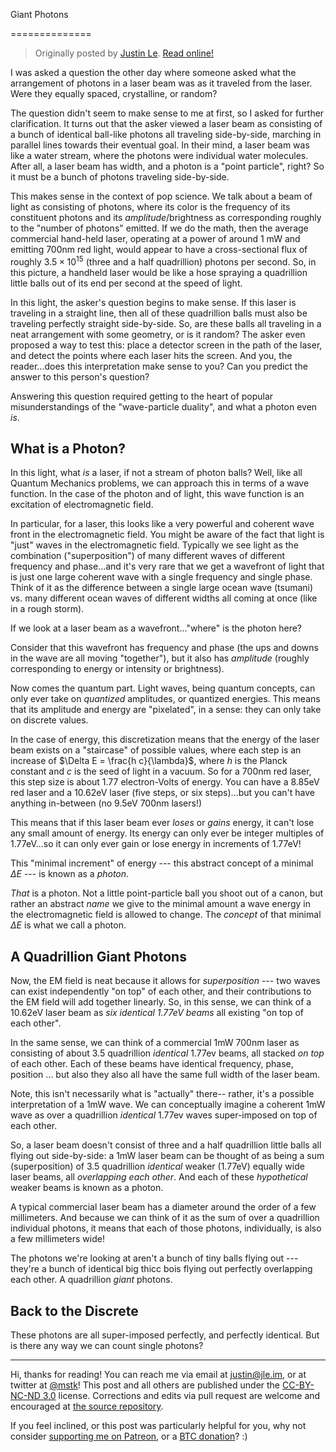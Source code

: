 Giant Photons

==============

> Originally posted by [Justin Le](https://blog.jle.im/).
> [Read online!](https://blog.jle.im/entry/giant-photon.html)

I was asked a question the other day where someone asked what the arrangement of
photons in a laser beam was as it traveled from the laser. Were they equally
spaced, crystalline, or random?

The question didn't seem to make sense to me at first, so I asked for further
clarification. It turns out that the asker viewed a laser beam as consisting of
a bunch of identical ball-like photons all traveling side-by-side, marching in
parallel lines towards their eventual goal. In their mind, a laser beam was like
a water stream, where the photons were individual water molecules. After all, a
laser beam has width, and a photon is a "point particle", right? So it must be a
bunch of photons traveling side-by-side.

This makes sense in the context of pop science. We talk about a beam of light as
consisting of photons, where its color is the frequency of its constituent
photons and its *amplitude*/brightness as corresponding roughly to the "number
of photons" emitted. If we do the math, then the average commercial hand-held
laser, operating at a power of around 1 mW and emitting 700nm red light, would
appear to have a cross-sectional flux of roughly $3.5 \times 10^{15}$ (three and
a half quadrillion) photons per second. So, in this picture, a handheld laser
would be like a hose spraying a quadrillion little balls out of its end per
second at the speed of light.

In this light, the asker's question begins to make sense. If this laser is
traveling in a straight line, then all of these quadrillion balls must also be
traveling perfectly straight side-by-side. So, are these balls all traveling in
a neat arrangement with some geometry, or is it random? The asker even proposed
a way to test this: place a detector screen in the path of the laser, and detect
the points where each laser hits the screen. And you, the reader...does this
interpretation make sense to you? Can you predict the answer to this person's
question?

Answering this question required getting to the heart of popular
misunderstandings of the "wave-particle duality", and what a photon even *is*.

## What is a Photon?

In this light, what *is* a laser, if not a stream of photon balls? Well, like
all Quantum Mechanics problems, we can approach this in terms of a wave
function. In the case of the photon and of light, this wave function is an
excitation of electromagnetic field.

In particular, for a laser, this looks like a very powerful and coherent wave
front in the electromagnetic field. You might be aware of the fact that light is
"just" waves in the electromagnetic field. Typically we see light as the
combination ("superposition") of many different waves of different frequency and
phase...and it's very rare that we get a wavefront of light that is just one
large coherent wave with a single frequency and single phase. Think of it as the
difference between a single large ocean wave (tsumani) vs. many different ocean
waves of different widths all coming at once (like in a rough storm).

If we look at a laser beam as a wavefront..."where" is the photon here?

Consider that this wavefront has frequency and phase (the ups and downs in the
wave are all moving "together"), but it also has *amplitude* (roughly
corresponding to energy or intensity or brightness).

Now comes the quantum part. Light waves, being quantum concepts, can only ever
take on *quantized* amplitudes, or quantized energies. This means that its
amplitude and energy are "pixelated", in a sense: they can only take on discrete
values.

In the case of energy, this discretization means that the energy of the laser
beam exists on a "staircase" of possible values, where each step is an increase
of $\Delta E = \frac{h c}{\lambda}$, where $h$ is the Planck constant and $c$ is
the seed of light in a vacuum. So for a 700nm red laser, this step size is about
1.77 electron-Volts of energy. You can have a 8.85eV red laser and a 10.62eV
laser (five steps, or six steps)...but you can't have anything in-between (no
9.5eV 700nm lasers!)

This means that if this laser beam ever *loses* or *gains* energy, it can't lose
any small amount of energy. Its energy can only ever be integer multiples of
1.77eV...so it can only ever gain or lose energy in increments of 1.77eV!

This "minimal increment" of energy --- this abstract concept of a minimal
$\Delta E$ --- is known as a *photon*.

*That* is a photon. Not a little point-particle ball you shoot out of a canon,
but rather an abstract *name* we give to the minimal amount a wave energy in the
electromagnetic field is allowed to change. The *concept* of that minimal
$\Delta E$ is what we call a photon.

## A Quadrillion Giant Photons

Now, the EM field is neat because it allows for *superposition* --- two waves
can exist independently "on top" of each other, and their contributions to the
EM field will add together linearly. So, in this sense, we can think of a
10.62eV laser beam as *six identical 1.77eV beams* all existing "on top of each
other".

In the same sense, we can think of a commercial 1mW 700nm laser as consisting of
about 3.5 quadrillion *identical* 1.77ev beams, all stacked *on top* of each
other. Each of these beams have identical frequency, phase, position ... but
also they also all have the same full width of the laser beam.

Note, this isn't necessarily what is "actually" there-- rather, it's a possible
interpretation of a 1mW wave. We can conceptually imagine a coherent 1mW wave as
over a quadrillion *identical* 1.77ev waves super-imposed on top of each other.

So, a laser beam doesn't consist of three and a half quadrillion little balls
all flying out side-by-side: a 1mW laser beam can be thought of as being a sum
(superposition) of 3.5 quadrillion *identical* weaker (1.77eV) equally wide
laser beams, all *overlapping each other*. And each of these *hypothetical*
weaker beams is known as a photon.

A typical commercial laser beam has a diameter around the order of a few
millimeters. And because we can think of it as the sum of over a quadrillion
individual photons, it means that each of those photons, individually, is also a
few millimeters wide!

The photons we're looking at aren't a bunch of tiny balls flying out --- they're
a bunch of identical big thicc bois flying out perfectly overlapping each other.
A quadrillion *giant* photons.

## Back to the Discrete

These photons are all super-imposed perfectly, and perfectly identical. But is
there any way we can count single photons?

--------------------------------------------------------------------------------

Hi, thanks for reading! You can reach me via email at <justin@jle.im>, or at
twitter at [\@mstk](https://twitter.com/mstk)! This post and all others are
published under the [CC-BY-NC-ND
3.0](https://creativecommons.org/licenses/by-nc-nd/3.0/) license. Corrections
and edits via pull request are welcome and encouraged at [the source
repository](https://github.com/mstksg/inCode).

If you feel inclined, or this post was particularly helpful for you, why not
consider [supporting me on Patreon](https://www.patreon.com/justinle/overview),
or a [BTC donation](bitcoin:3D7rmAYgbDnp4gp4rf22THsGt74fNucPDU)? :)

